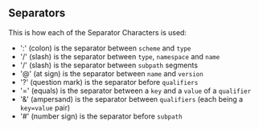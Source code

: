 ## Separators

This is how each of the Separator Characters is used:

- ':' (colon) is the separator between ``scheme`` and ``type``
- '/' (slash) is the separator between ``type``, ``namespace`` and ``name``
- '/' (slash) is the separator between ``subpath`` segments
- '@' (at sign) is the separator between ``name`` and  ``version``
- '?' (question mark) is the separator before ``qualifiers``
- '=' (equals) is the separator between a ``key`` and a ``value`` of a
  ``qualifier``
- '&' (ampersand) is the separator between ``qualifiers`` (each being a
  ``key=value`` pair)
- '#' (number sign) is the separator before ``subpath``
